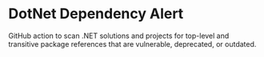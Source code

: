 # DotNet Dependency Alert

GitHub action to scan .NET solutions and projects for top-level and transitive package references that are vulnerable, deprecated, or outdated.
